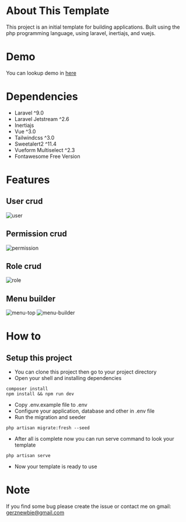 # About This Template
This project is an initial template for building applications.
Built using the php programming language, using laravel, inertiajs, and vuejs.

# Demo
You can lookup demo in [here](http://laravel-inertia-vue.herokuapp.com)

# Dependencies
- Laravel ^9.0
- Laravel Jetstream ^2.6
- Inertiajs
- Vue ^3.0
- Tailwindcss ^3.0
- Sweetalert2 ^11.4
- Vueform Multiselect ^2.3
- Fontawesome Free Version

# Features
## User crud
![user](https://user-images.githubusercontent.com/59258929/162608772-b063f4c0-1279-4d71-9dac-e1d1b74565bc.jpeg)

## Permission crud
![permission](https://user-images.githubusercontent.com/59258929/162608787-c22b62af-08a4-40f6-ba98-7addcc1f25dc.jpeg)

## Role crud
![role](https://user-images.githubusercontent.com/59258929/162608796-0db26ff6-9ab2-4a02-a5a3-ee4bafc6a969.jpeg)

## Menu builder
![menu-top](https://user-images.githubusercontent.com/59258929/162608828-f204b4a8-e6ab-43bb-97d6-e42651eb1c11.jpeg)
![menu-builder](https://user-images.githubusercontent.com/59258929/162608832-6b8c53d6-6025-48fb-a0e1-e535bee1fcf1.jpeg)

# How to
## Setup this project
- You can clone this project then go to your project directory
- Open your shell and installing dependencies
```shell
composer install
npm install && npm run dev
```
- Copy .env.example file to .env
- Configure your application, database and other in .env file
- Run the migration and seeder
```shell
php artisan migrate:fresh --seed
```
- After all is complete now you can run serve command to look your template
```shell
php artisan serve
```
- Now your template is ready to use

# Note
If you find some bug please create the issue or contact me on gmail: gerznewbie@gmail.com
